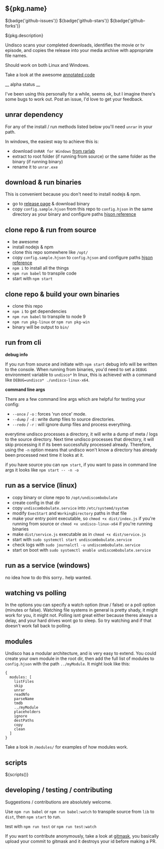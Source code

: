 ## ${pkg.name}

${badge('github-issues')} ${badge('github-stars')} ${badge('github-forks')}

${pkg.description}

Undisco scans your completed downloads, identifies the movie or tv episode, and copies the release into your media archive with appropriate file names.

Should work on both Linux and Windows.

Take a look at the awesome [annotated code](https://fauxilla.github.io/undiscombobulate/lib/index.js.html)

__ alpha status __

I've been using this personally for a while, seems ok, but I imagine there's some bugs to work out. Post an issue, I'd love to get your feedback.

## unrar dependency

For any of the install / run methods listed below you'll need `unrar` in your path.

In windows, the easiest way to achieve this is:

 * download `UnRAR for Windows` [from rarlab](https://www.rarlab.com/rar_add.htm)
 * extract to root folder (if running from source) or the same folder as the binary (if running binary)
 * rename it to `unrar.exe`

## download & run binaries

This is convenient because you don't need to install nodejs & npm.

 * go to [release page](https://github.com/fauxilla/undiscombobulate/releases) & download binary
 * copy `config.sample.hjson` from this repo to `config.hjson` in the same
   directory as your binary and configure paths
   [hjson reference](http://hjson.org/)

## clone repo & run from source

 * be awesome
 * install nodejs & npm
 * clone this repo somewhere like `/opt/`
 * copy `config.sample.hjson` to `config.hjson` and configure paths
   [hjson reference](http://hjson.org/)
 * `npm i` to install all the things
 * `npm run babel` to transpile code
 * start with `npm start`

## clone repo & build your own binaries

 * clone this repo
 * `npm i` to get dependencies
 * `npm run babel` to transpile to node 9
 * `npm run pkg-linux` or `npm run pkg-win`
 * binary will be output to `bin/`

## run from cli

__debug info__

If you run from source and initiate with `npm start` debug info will be written to the console. When running from binaries, you'd need to set a `DEBUG` environment variable to `undisco*` In linux, this is achieved with a command like `DEBUG=undisco* ./undisco-linux-x64`.

__command line args__

 There are a few command line args which are helpful for testing your config:

  * `--once` / `-o` : forces 'run once' mode.
  * `--dump` / `-d` : write dump files to source directories.
  * `--redo` / `-r` : will ignore dump files and process everything.

 everytime undisco processes a directory, it will write a dump of meta / logs to the source directory. Next time undisco processes that directory, it will skip processing it if its been successfully processed already. Therefore, using the `-n` option means that undisco won't know a directory has already been processed next time it looks at it.

 if you have source you can `npm start`, if you want to pass in command line args it looks like `npm start -- -n -o`

## run as a service (linux)

  * copy binary or clone repo to `/opt/undiscombobulate`
  * create config in that dir
  * copy `undiscombobulate.service` into `/etc/systemd/system`
  * modify `ExecStart` and `WorkingDirectory` paths in that file
  * make your entry point executable, so `chmod +x dist/index.js` if you're running from source or `chmod +x undisco-linux-x64` if you're running binaries
  * make `dist/service.js` executable as in `chmod +x dist/service.js`
  * start with `sudo systemctl start undiscombobulate.service`
  * check logs with `sudo journalctl -u undiscombobulate.service`
  * start on boot with `sudo systemctl enable undiscombobulate.service`

## run as a service (windows)

no idea how to do this sorry.. help wanted.

## watching vs polling

In the options you can specify a watch option (true / false) or a poll option
(minutes or false). Watching file systems in general is pretty shady, it might
work for you, it might not. Polling isnt great either because theres always
a delay, and your hard drives wont go to sleep. So try watching and if that
doesn't work fall back to polling.

## modules

Undisco has a modular architecture, and is very easy to extend. You could create your own module in the root dir, then add the full list of modules to `config.hjson`
with the path `../myModule`. It might look like this:

```
{
  modules: [
    listFiles
    skip
    unrar
    readNfo
    parseName
    tmdb
    ../myModule
    placeholders
    ignore
    destPaths
    copy
    clean
  ]
}
```

Take a look in `/modules/` for examples of how modules work.

## scripts

${scripts()}

## developing / testing / contributing

Suggestions / contributions are absolutely welcome.

Use `npm run babel` or `npm run babel:watch` to transpile source from `lib` to
`dist`, then `npm start` to run.

test with `npm run test` or `npm run test:watch`

If you want to contribute anonymously, take a look at [gitmask](https://www.gitmask.com/), you basically upload your commit to gitmask and it destroys your id before making a PR.
